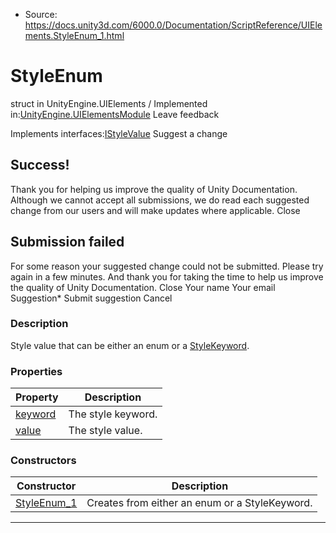 * Source: https://docs.unity3d.com/6000.0/Documentation/ScriptReference/UIElements.StyleEnum_1.html

# StyleEnum<T0>
struct in UnityEngine.UIElements
/
Implemented in:[UnityEngine.UIElementsModule](https://docs.unity3d.com/6000.0/Documentation/ScriptReference/UnityEngine.UIElementsModule.html)
Leave feedback
  

Implements interfaces:[IStyleValue<T0>](https://docs.unity3d.com/6000.0/Documentation/ScriptReference/UIElements.IStyleValue_1.html)
Suggest a change
## Success!
Thank you for helping us improve the quality of Unity Documentation. Although we cannot accept all submissions, we do read each suggested change from our users and will make updates where applicable.
Close
## Submission failed
For some reason your suggested change could not be submitted. Please <a>try again</a> in a few minutes. And thank you for taking the time to help us improve the quality of Unity Documentation.
Close
Your name Your email Suggestion* Submit suggestion
Cancel
### Description
Style value that can be either an enum or a [StyleKeyword](https://docs.unity3d.com/6000.0/Documentation/ScriptReference/UIElements.StyleKeyword.html). 
### Properties
Property | Description  
---|---  
[keyword](https://docs.unity3d.com/6000.0/Documentation/ScriptReference/UIElements.StyleEnum_1-keyword.html) |  The style keyword.   
[value](https://docs.unity3d.com/6000.0/Documentation/ScriptReference/UIElements.StyleEnum_1-value.html) |  The style value.   
### Constructors
Constructor | Description  
---|---  
[StyleEnum_1](https://docs.unity3d.com/6000.0/Documentation/ScriptReference/UIElements.StyleEnum_1-ctor.html) |  Creates from either an enum or a StyleKeyword.   
* * *

